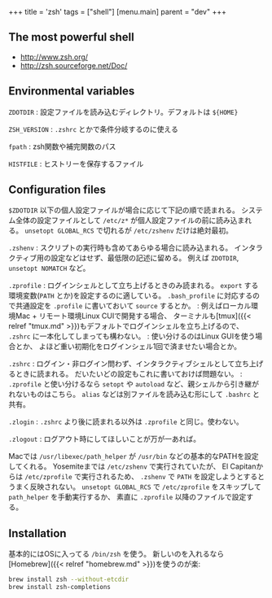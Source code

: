 +++
title = 'zsh'
tags = ["shell"]
[menu.main]
  parent = "dev"
+++

## The most powerful shell

-   <http://www.zsh.org/>
-   <http://zsh.sourceforge.net/Doc/>

## Environmental variables

`ZDOTDIR`
:   設定ファイルを読み込むディレクトリ。デフォルトは `${HOME}`

`ZSH_VERSION`
:   `.zshrc` とかで条件分岐するのに使える

`fpath`
:   zsh関数や補完関数のパス

`HISTFILE`
:   ヒストリーを保存するファイル

## Configuration files

`$ZDOTDIR` 以下の個人設定ファイルが場合に応じて下記の順で読まれる。
システム全体の設定ファイルとして `/etc/z*` が個人設定ファイルの前に読み込まれる。
`unsetopt GLOBAL_RCS` で切れるが `/etc/zshenv` だけは絶対最初。

`.zshenv`
:   スクリプトの実行時も含めてあらゆる場合に読み込まれる。
    インタラクティブ用の設定などはせず、最低限の記述に留める。
    例えば `ZDOTDIR`, `unsetopt NOMATCH` など。

`.zprofile`
:   ログインシェルとして立ち上げるときのみ読まれる。
    `export` する環境変数(`PATH` とか)を設定するのに適している。
    `.bash_profile` に対応するので共通設定を
    `.profile` に書いておいて `source` するとか。
:   例えばローカル環境Mac + リモート環境Linux CUIで開発する場合、
    ターミナルも[tmux]({{< relref "tmux.md" >}})もデフォルトでログインシェルを立ち上げるので、
    `.zshrc` に一本化してしまっても構わない。
:   使い分けるのはLinux GUIを使う場合とか、
    よほど重い初期化をログインシェル1回で済ませたい場合とか。

`.zshrc`
:   ログイン・非ログイン問わず、インタラクティブシェルとして立ち上げるときに読まれる。
    だいたいどの設定もこれに書いておけば問題ない。
:   `.zprofile` と使い分けるなら
    `setopt` や `autoload` など、親シェルから引き継がれないものはこちら。
    `alias` などは別ファイルを読み込む形にして `.bashrc` と共有。

`.zlogin`
:   `.zshrc` より後に読まれる以外は `.zprofile` と同じ。使わない。

`.zlogout`
:   ログアウト時にしてほしいことが万が一あれば。

Macでは `/usr/libexec/path_helper` が
`/usr/bin` などの基本的なPATHを設定してくれる。
Yosemiteまでは `/etc/zshenv` で実行されていたが、
El Capitanからは `/etc/zprofile` で実行されるため、
`.zshenv` で `PATH` を設定しようとするとうまく反映されない。
`unsetopt GLOBAL_RCS` で `/etc/zprofile` をスキップして `path_helper` を手動実行するか、
素直に `.zprofile` 以降のファイルで設定する。

## Installation

基本的にはOSに入ってる `/bin/zsh` を使う。
新しいのを入れるなら[Homebrew]({{< relref "homebrew.md" >}})を使うのが楽:

```sh
brew install zsh --without-etcdir
brew install zsh-completions
```
